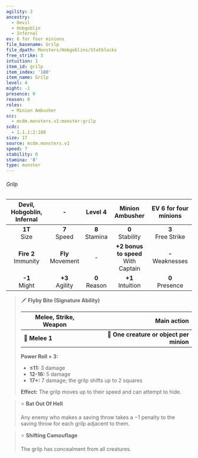 ```yaml
---
agility: 3
ancestry:
  - Devil
  - Hobgoblin
  - Infernal
ev: 6 for four minions
file_basename: Grilp
file_dpath: Monsters/Hobgoblins/Statblocks
free_strike: 3
intuition: 1
item_id: grilp
item_index: '180'
item_name: Grilp
level: 4
might: -1
presence: 0
reason: 0
roles:
  - Minion Ambusher
scc:
  - mcdm.monsters.v1:monster:grilp
scdc:
  - 1.1.1:2:180
size: 1T
source: mcdm.monsters.v1
speed: 7
stability: 0
stamina: '8'
type: monster
---
```


###### Grilp

| Devil, Hobgoblin, Infernal |           -           |      Level 4       |             Minion Ambusher             | EV 6 for four minions  |
| :------------------------: | :-------------------: | :----------------: | :-------------------------------------: | :--------------------: |
|      **1T**<br/> Size      |   **7**<br/> Speed    | **8**<br/> Stamina |          **0**<br/> Stability           | **3**<br/> Free Strike |
|  **Fire 2**<br/> Immunity  | **Fly**<br/> Movement |         -          | **+2 bonus to speed**<br/> With Captain | **-**<br/> Weaknesses  |
|     **-1**<br/> Might      |  **+3**<br/> Agility  | **0**<br/> Reason  |          **+1**<br/> Intuition          |  **0**<br/> Presence   |

> 🗡 **Flyby Bite (Signature Ability)**
>
> | **Melee, Strike, Weapon** |                          **Main action** |
> | ------------------------- | ---------------------------------------: |
> | **📏 Melee 1**            | **🎯 One creature or object per minion** |
>
> **Power Roll + 3:**
>
> - **≤11:** 3 damage
> - **12-16:** 5 damage
> - **17+:** 7 damage; the grilp shifts up to 2 squares
>
> **Effect:** The grilp moves up to their speed and can attempt to hide.

> ⭐️ **Bat Out Of Hell**
>
> Any enemy who makes a saving throw takes a −1 penalty to the saving throw for each grilp adjacent to them.

> ⭐️ **Shifting Camouflage**
>
> The grilp has concealment from all creatures.
